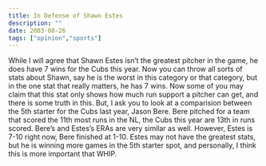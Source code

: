```yaml
---
title: In Defense of Shawn Estes
description: ""
date: 2003-08-26
tags: ["opinion","sports"]
---
```


While I will agree that Shawn Estes isn’t the greatest pitcher in the game, he does have 7 wins for the Cubs this year. Now you can throw all sorts of stats about Shawn, say he is the worst in this category or that category, but in the one stat that really matters, he has 7 wins. Now some of you may claim that this stat only shows how much run support a pitcher can get, and there is some truth in this. But, I ask you to look at a comparision between the 5th starter for the Cubs last year, Jason Bere. Bere pitched for a team that scored the 11th most runs in the NL, the Cubs this year are 13th in runs scored. Bere’s and Estes’s ERAs are very similar as well. However, Estes is 7-10 right now, Bere finished at 1-10. Estes may not have the greatest stats, but he is winning more games in the 5th starter spot, and personally, I think this is more important that WHIP.